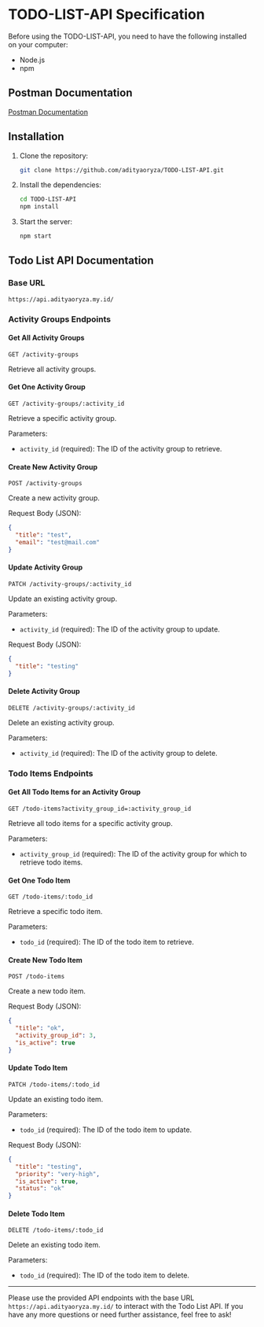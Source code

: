 # TODO-LIST-API Specification

Before using the TODO-LIST-API, you need to have the following installed on your computer:

- Node.js
- npm

## Postman Documentation

[Postman Documentation](https://documenter.getpostman.com/view/24306967/2s9YeD8ssV)

## Installation

1. Clone the repository:

    ```bash
    git clone https://github.com/adityaoryza/TODO-LIST-API.git
    ```

2. Install the dependencies:

    ```bash
    cd TODO-LIST-API
    npm install
    ```

3. Start the server:

    ```bash
    npm start
    ```


## Todo List API Documentation

### Base URL

  ```
  https://api.adityaoryza.my.id/
  ```

### Activity Groups Endpoints

#### Get All Activity Groups

```
GET /activity-groups
```

Retrieve all activity groups.

#### Get One Activity Group

```
GET /activity-groups/:activity_id
```

Retrieve a specific activity group.

Parameters:

- `activity_id` (required): The ID of the activity group to retrieve.

#### Create New Activity Group

```
POST /activity-groups
```

Create a new activity group.

Request Body (JSON):

```json
{
  "title": "test",
  "email": "test@mail.com"
}
```

#### Update Activity Group

```
PATCH /activity-groups/:activity_id
```

Update an existing activity group.

Parameters:

- `activity_id` (required): The ID of the activity group to update.

Request Body (JSON):

```json
{
  "title": "testing"
}
```

#### Delete Activity Group

```
DELETE /activity-groups/:activity_id
```

Delete an existing activity group.

Parameters:

- `activity_id` (required): The ID of the activity group to delete.

### Todo Items Endpoints

#### Get All Todo Items for an Activity Group

```
GET /todo-items?activity_group_id=:activity_group_id
```

Retrieve all todo items for a specific activity group.

Parameters:

- `activity_group_id` (required): The ID of the activity group for which to retrieve todo items.

#### Get One Todo Item

```
GET /todo-items/:todo_id
```

Retrieve a specific todo item.

Parameters:

- `todo_id` (required): The ID of the todo item to retrieve.

#### Create New Todo Item

```
POST /todo-items
```

Create a new todo item.

Request Body (JSON):

```json
{
  "title": "ok",
  "activity_group_id": 3,
  "is_active": true
}
```

#### Update Todo Item

```
PATCH /todo-items/:todo_id
```

Update an existing todo item.

Parameters:

- `todo_id` (required): The ID of the todo item to update.

Request Body (JSON):

```json
{
  "title": "testing",
  "priority": "very-high",
  "is_active": true,
  "status": "ok"
}
```

#### Delete Todo Item

```
DELETE /todo-items/:todo_id
```

Delete an existing todo item.

Parameters:

- `todo_id` (required): The ID of the todo item to delete.

---

Please use the provided API endpoints with the base URL `https://api.adityaoryza.my.id/` to interact with the Todo List API. If you have any more questions or need further assistance, feel free to ask!
